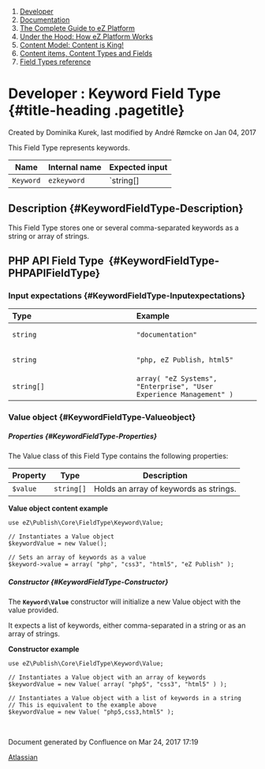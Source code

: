 1.  <span>[Developer](index.html)</span>
2.  <span>[Documentation](Documentation_31429504.html)</span>
3.  <span>[The Complete Guide to eZ
    Platform](The-Complete-Guide-to-eZ-Platform_31429526.html)</span>
4.  <span>[Under the Hood: How eZ Platform Works](31429659.html)</span>
5.  <span>[Content Model: Content is King!](31429709.html)</span>
6.  <span>[Content items, Content Types and
    Fields](31430275.html)</span>
7.  <span>[Field Types
    reference](Field-Types-reference_31430495.html)</span>

<span id="title-text"> Developer : Keyword Field Type </span> {#title-heading .pagetitle}
=============================================================

Created by <span class="author"> Dominika Kurek</span>, last modified by
<span class="editor"> André Rømcke</span> on Jan 04, 2017

This Field Type represents keywords.

| Name      | Internal name | Expected input    |
|-----------|---------------|-------------------|
| `Keyword` | `ezkeyword`   | `string[]|string` |

Description {#KeywordFieldType-Description}
-----------

This Field Type stores one or several comma-separated keywords as a
string or array of strings.

PHP API Field Type  {#KeywordFieldType-PHPAPIFieldType}
-------------------

### Input expectations {#KeywordFieldType-Inputexpectations}

<table>
<colgroup>
<col width="50%" />
<col width="50%" />
</colgroup>
<thead>
<tr class="header">
<th align="left">Type</th>
<th align="left">Example</th>
</tr>
</thead>
<tbody>
<tr class="odd">
<td align="left"><pre><code>string</code></pre></td>
<td align="left"><code>&quot;documentation&quot;</code></td>
</tr>
<tr class="even">
<td align="left"><code>string</code></td>
<td align="left"><p><code>&quot;php, eZ Publish, html5&quot;</code></p></td>
</tr>
<tr class="odd">
<td align="left"><code>string[]</code></td>
<td align="left"><code>array( &quot;eZ Systems&quot;, &quot;Enterprise&quot;, &quot;User Experience Management&quot; )</code></td>
</tr>
</tbody>
</table>

### Value object {#KeywordFieldType-Valueobject}

##### Properties {#KeywordFieldType-Properties}

The Value class of this Field Type contains the following properties:

| Property | Type       | Description                            |
|----------|------------|----------------------------------------|
| `$value` | `string[]` | Holds an array of keywords as strings. |

**Value object content example**

~~~~ brush:
use eZ\Publish\Core\FieldType\Keyword\Value;
 
// Instantiates a Value object
$keywordValue = new Value();
 
// Sets an array of keywords as a value
$keyword->value = array( "php", "css3", "html5", "eZ Publish" );
~~~~

##### Constructor {#KeywordFieldType-Constructor}

<span>The **`Keyword`**</span>**`\Value`**<span> constructor
will initialize a new Value object with the value provided.</span>

<span>It expects a list of keywords, either comma-separated in a string
or as an array of strings.</span>

**Constructor example**

~~~~ brush:
use eZ\Publish\Core\FieldType\Keyword\Value;
 
// Instantiates a Value object with an array of keywords
$keywordValue = new Value( array( "php5", "css3", "html5" ) );
 
// Instantiates a Value object with a list of keywords in a string
// This is equivalent to the example above
$keywordValue = new Value( "php5,css3,html5" );
~~~~

 

Document generated by Confluence on Mar 24, 2017 17:19

[Atlassian](http://www.atlassian.com/)


